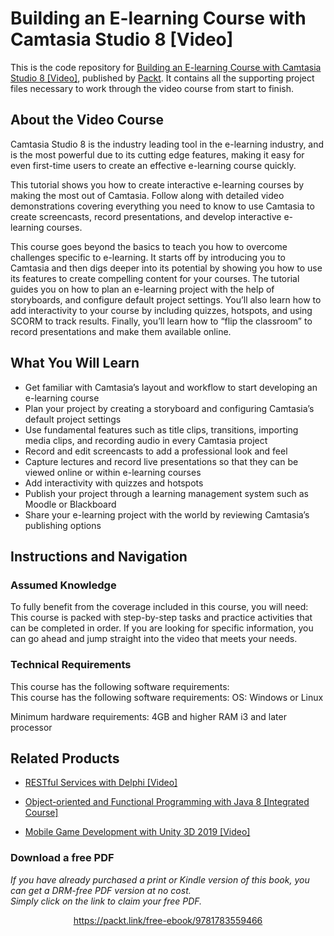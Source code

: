 # Building an E-learning Course with Camtasia Studio 8 [Video]
This is the code repository for [Building an E-learning Course with Camtasia Studio 8 [Video]](https://www.packtpub.com/hardware-and-creative/building-e-learning-course-camtasia-studio-8-video?utm_source=github&utm_medium=repository&utm_campaign=9781783559466), published by [Packt](https://www.packtpub.com/?utm_source=github). It contains all the supporting project files necessary to work through the video course from start to finish.
## About the Video Course
Camtasia Studio 8 is the industry leading tool in the e-learning industry, and is the most powerful due to its cutting edge features, making it easy for even first-time users to create an effective e-learning course quickly.

This tutorial shows you how to create interactive e-learning courses by making the most out of Camtasia. Follow along with detailed video demonstrations covering everything you need to know to use Camtasia to create screencasts, record presentations, and develop interactive e-learning courses.

This course goes beyond the basics to teach you how to overcome challenges specific to e-learning. It starts off by introducing you to Camtasia and then digs deeper into its potential by showing you how to use its features to create compelling content for your courses. The tutorial guides you on how to plan an e-learning project with the help of storyboards, and configure default project settings. You’ll also learn how to add interactivity to your course by including quizzes, hotspots, and using SCORM to track results. Finally, you’ll learn how to “flip the classroom” to record presentations and make them available online.

<H2>What You Will Learn</H2>
<DIV class=book-info-will-learn-text>
<UL>
<LI>Get familiar with Camtasia’s layout and workflow to start developing an e-learning course 
<LI>Plan your project by creating a storyboard and configuring Camtasia’s default project settings 
<LI>Use fundamental features such as title clips, transitions, importing media clips, and recording audio in every Camtasia project 
<LI>Record and edit screencasts to add a professional look and feel 
<LI>Capture lectures and record live presentations so that they can be viewed online or within e-learning courses 
<LI>Add interactivity with quizzes and hotspots 
<LI>Publish your project through a learning management system such as Moodle or Blackboard 
<LI>Share your e-learning project with the world by reviewing Camtasia’s publishing options </LI></UL></DIV>

## Instructions and Navigation
### Assumed Knowledge
To fully benefit from the coverage included in this course, you will need:<br/>
This course is packed with step-by-step tasks and practice activities that can be completed in order. If you are looking for specific information, you can go ahead and jump straight into the video that meets your needs.
### Technical Requirements
This course has the following software requirements:<br/>
This course has the following software requirements:
OS: Windows or Linux

Minimum hardware requirements: 
4GB and higher RAM
i3 and later processor



## Related Products
* [RESTful Services with Delphi [Video]](https://www.packtpub.com/application-development/restful-services-delphi-video?utm_source=github&utm_medium=repository&utm_campaign=9781789951882)

* [Object-oriented and Functional Programming with Java 8 [Integrated Course]](https://www.packtpub.com/application-development/object-oriented-and-functional-programming-java-8-integrated-course?utm_source=github&utm_medium=repository&utm_campaign=9781788294027)

* [Mobile Game Development with Unity 3D 2019 [Video]](https://www.packtpub.com/game-development/mobile-game-development-unity-3d-2019-video?utm_source=github&utm_medium=repository&utm_campaign=9781838559939)
### Download a free PDF

 <i>If you have already purchased a print or Kindle version of this book, you can get a DRM-free PDF version at no cost.<br>Simply click on the link to claim your free PDF.</i>
<p align="center"> <a href="https://packt.link/free-ebook/9781783559466">https://packt.link/free-ebook/9781783559466 </a> </p>